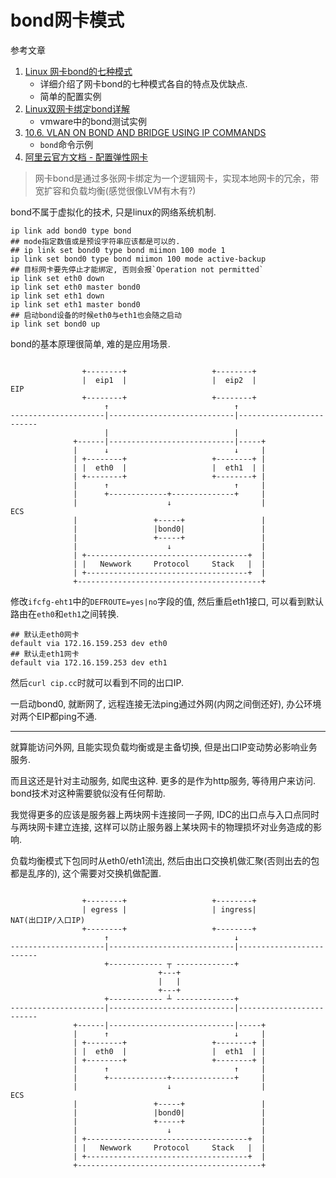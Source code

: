 # bond网卡模式

参考文章

1. [Linux 网卡bond的七种模式](https://www.jianshu.com/p/b93027ae1e94)
    - 详细介绍了网卡bond的七种模式各自的特点及优缺点.
    - 简单的配置实例
2. [Linux双网卡绑定bond详解](https://blog.51cto.com/lixin15/1769338)
    - vmware中的bond测试实例
3. [10.6. VLAN ON BOND AND BRIDGE USING IP COMMANDS](https://access.redhat.com/documentation/en-us/red_hat_enterprise_linux/7/html/networking_guide/sec-vlan_on_bond_and_bridge_using_ip_commands)
    - `bond`命令示例
4. [阿里云官方文档 - 配置弹性网卡](https://help.aliyun.com/document_detail/56955.html)


> 网卡bond是通过多张网卡绑定为一个逻辑网卡，实现本地网卡的冗余，带宽扩容和负载均衡(感觉很像LVM有木有?)

bond不属于虚拟化的技术, 只是linux的网络系统机制.

```console
ip link add bond0 type bond
## mode指定数值或是预设字符串应该都是可以的.
## ip link set bond0 type bond miimon 100 mode 1
ip link set bond0 type bond miimon 100 mode active-backup
## 目标网卡要先停止才能绑定, 否则会报`Operation not permitted`
ip link set eth0 down
ip link set eth0 master bond0
ip link set eth1 down
ip link set eth1 master bond0
## 启动bond设备的时候eth0与eth1也会随之启动
ip link set bond0 up
```

bond的基本原理很简单, 难的是应用场景.

```

                +--------+                   +--------+  
                |  eip1  |                   |  eip2  |               EIP
                +--------+                   +--------+  
                     ↑                            ↑    
---------------------|----------------------------|-------------------------
                     |                            |      
              +------|----------------------------|-----+
              |      ↓                            ↓     |
              | +--------+                   +--------+ |
              | |  eth0  |                   |  eth1  | |
              | +--------+                   +--------+ |
              |      ↑                            ↑     |
              |      +-------------+--------------+     |
              |                    ↓                    |             ECS
              |                 +-----+                 |
              |                 |bond0|                 |
              |                 +-----+                 |
              |                    ↓                    |
              | +------------------------------------+  |
              | |   Newwork     Protocol     Stack   |  |
              | +------------------------------------+  |
              +-----------------------------------------+
```

修改`ifcfg-eht1`中的`DEFROUTE=yes|no`字段的值, 然后重启eth1接口, 可以看到默认路由在`eth0`和`eth1`之间转换.

```
## 默认走eth0网卡
default via 172.16.159.253 dev eth0
## 默认走eth1网卡
default via 172.16.159.253 dev eth1
```

然后`curl cip.cc`时就可以看到不同的出口IP.

一启动bond0, 就断网了, 远程连接无法ping通过外网(内网之间倒还好), 办公环境对两个EIP都ping不通.

------

就算能访问外网, 且能实现负载均衡或是主备切换, 但是出口IP变动势必影响业务服务.

而且这还是针对主动服务, 如爬虫这种. 更多的是作为http服务, 等待用户来访问. bond技术对这种需要貌似没有任何帮助.

我觉得更多的应该是服务器上两块网卡连接同一子网, IDC的出口点与入口点同时与两块网卡建立连接, 这样可以防止服务器上某块网卡的物理损坏对业务造成的影响.

负载均衡模式下包同时从eth0/eth1流出, 然后由出口交换机做汇聚(否则出去的包都是乱序的), 这个需要对交换机做配置.

```

                +--------+                   +--------+  
                | egress |                   | ingress|               NAT(出口IP/入口IP)
                +--------+                   +--------+  
                     ↑                            ↓   
---------------------|----------------------------|-------------------------
                     +------------ ┬ -------------+      
                                 +---+                 
                                 |   |                 
                                 +---+                 
                     +------------ ┴ -------------+      
---------------------|----------------------------|-------------------------
              +------|----------------------------|-----+
              |      ↑                            ↓     |
              | +--------+                   +--------+ |
              | |  eth0  |                   |  eth1  | |
              | +--------+                   +--------+ |
              |      ↑                            ↑     |
              |      +-------------+--------------+     |
              |                    ↓                    |             ECS
              |                 +-----+                 |
              |                 |bond0|                 |
              |                 +-----+                 |
              |                    ↓                    |
              | +------------------------------------+  |
              | |   Newwork     Protocol     Stack   |  |
              | +------------------------------------+  |
              +-----------------------------------------+
```